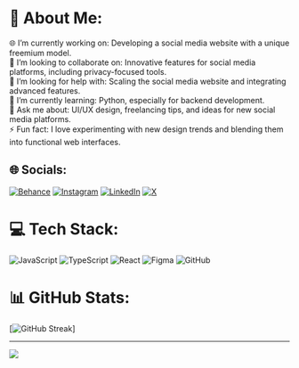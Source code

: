 # 💫 About Me:
🌐 I’m currently working on: Developing a social media website with a unique freemium model.<br>👫 I’m looking to collaborate on: Innovative features for social media platforms, including privacy-focused tools.<br>🤝 I’m looking for help with: Scaling the social media website and integrating advanced features.<br>🌱 I’m currently learning: Python, especially for backend development.<br>💬 Ask me about: UI/UX design, freelancing tips, and ideas for new social media platforms.<br>⚡ Fun fact: I love experimenting with new design trends and blending them into functional web interfaces.


## 🌐 Socials:
[![Behance](https://img.shields.io/badge/Behance-1769ff?logo=behance&logoColor=white)](https://behance.net/ahmedbhf) [![Instagram](https://img.shields.io/badge/Instagram-%23E4405F.svg?logo=Instagram&logoColor=white)](https://instagram.com/a7medbhf) [![LinkedIn](https://img.shields.io/badge/LinkedIn-%230077B5.svg?logo=linkedin&logoColor=white)](https://linkedin.com/in/ahmedbhf) [![X](https://img.shields.io/badge/X-black.svg?logo=X&logoColor=white)](https://x.com/ahmedbhf4real) 

# 💻 Tech Stack:
![JavaScript](https://img.shields.io/badge/javascript-%23323330.svg?style=for-the-badge&logo=javascript&logoColor=%23F7DF1E) 
![TypeScript](https://img.shields.io/badge/typescript-%23007ACC.svg?style=for-the-badge&logo=typescript&logoColor=white) 
![React](https://img.shields.io/badge/react-%2320232a.svg?style=for-the-badge&logo=react&logoColor=%2361DAFB) 
![Figma](https://img.shields.io/badge/figma-%23F24E1E.svg?style=for-the-badge&logo=figma&logoColor=white) 
![GitHub](https://img.shields.io/badge/github-%23121011.svg?style=for-the-badge&logo=github&logoColor=white) 

# 📊 GitHub Stats:
[![GitHub Streak](https://streak-stats.demolab.com/?user=ahmedbhf)]
<br>

---
[![](https://visitcount.itsvg.in/api?id=ahmedbhf&icon=0&color=0)](https://visitcount.itsvg.in)

<!-- Proudly created with GPRM ( https://gprm.itsvg.in ) -->
